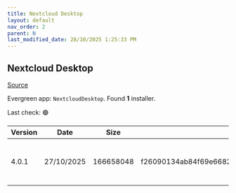 ```yaml
---
title: Nextcloud Desktop
layout: default
nav_order: 2
parent: N
last_modified_date: 28/10/2025 1:25:33 PM
---
```


## Nextcloud Desktop

[Source](https://github.com/nextcloud-releases/desktop)

Evergreen app: `NextcloudDesktop`. Found **1** installer.

Last check: 🟢

| Version | Date       | Size      | Sha256                                                           | Architecture | InstallerType | Type | URI                                                                                                                                                                                              |
| ------- | ---------- | --------- | ---------------------------------------------------------------- | ------------ | ------------- | ---- | ------------------------------------------------------------------------------------------------------------------------------------------------------------------------------------------------ |
| 4.0.1   | 27/10/2025 | 166658048 | f26090134ab84f69e66828c193bfce1b33b6177be1a4d4018f3301a3619d15f9 | x64          | Default       | msi  | [https://github.com/nextcloud-releases/desktop/releases/download/v4.0.1/Nextcloud-4.0.1-x64.msi](https://github.com/nextcloud-releases/desktop/releases/download/v4.0.1/Nextcloud-4.0.1-x64.msi) |
